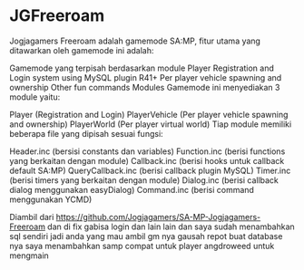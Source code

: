 # JGFreeroam
Jogjagamers Freeroam adalah gamemode SA:MP, fitur utama yang ditawarkan oleh gamemode ini adalah:

Gamemode yang terpisah berdasarkan module
Player Registration and Login system using MySQL plugin R41+
Per player vehicle spawning and ownership
Other fun commands
Modules
Gamemode ini menyediakan 3 module yaitu:

Player (Registration and Login)
PlayerVehicle (Per player vehicle spawning and ownership)
PlayerWorld (Per player virtual world)
Tiap module memiliki beberapa file yang dipisah sesuai fungsi:

Header.inc (bersisi constants dan variables)
Function.inc (berisi functions yang berkaitan dengan module)
Callback.inc (berisi hooks untuk callback default SA:MP)
QueryCallback.inc (berisi callback plugin MySQL)
Timer.inc (berisi timers yang berkaitan dengan module)
Dialog.inc (berisi callback dialog menggunakan easyDialog)
Command.inc (berisi command menggunakan YCMD)

Diambil dari https://github.com/Jogjagamers/SA-MP-Jogjagamers-Freeroam dan di fix gabisa login dan lain lain dan saya sudah menambahkan sql sendiri jadi anda yang mau ambil gm nya gausah repot buat database nya saya menambahkan samp compat untuk player angdroweed untuk mengmain
